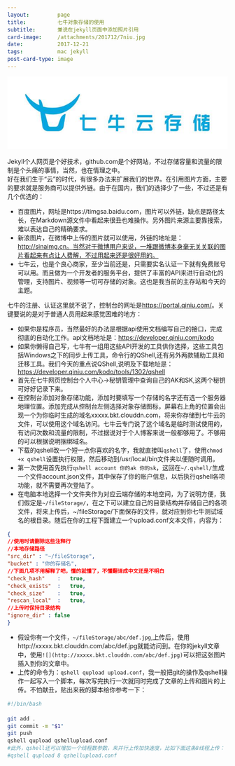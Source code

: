```yaml
---
layout:         page
title:          七牛对象存储的使用
subtitle:       兼说在jekyll页面中添加照片引用
card-image:     /attachments/201712/7niu.jpg
date:           2017-12-21
tags:           mac jekyll
post-card-type: image
---
```

![](/attachments/201712/7niu.jpg)

Jekyll个人网页是个好技术，github.com是个好网站，不过存储容量和流量的限制是个头痛的事情，当然，也在情理之中。  
好在我们生于“云”的时代，有很多办法来扩展我们的世界。在引用图片方面，主要的要求就是服务商可以提供外链。由于在国内，我们的选择少了一些，不过还是有几个优选的：
* 百度图片，网址是https://timgsa.baidu.com，图片可以外链，缺点是路径太长，在Markdown源文件中看起来很丑也难操作。另外图片来源主要靠搜索，难以表达自己的精确要求。  
* 新浪图片，在微博中上传的图片就可以使用，外链的地址是：http://sinaimg.cn。当然对于微博用户来说，一堆跟微博本身毫无关关联的图片看起来有点让人费解，不过用起来还是很好用的。
* 七牛云，也是个良心商家，至少当前还是，只需要实名认证一下就有免费账号可以用。而且做为一个开发者的服务平台，提供了丰富的API来进行自动化的管理，支持图片、视频等一切可存储的对象。这也是我当前的主存站和今天的主题。

七牛的注册、认证这里就不说了，控制台的网址是<https://portal.qiniu.com/>。关键要说的是对于普通人员用起来感觉困难的地方：
* 如果你是程序员，当然最好的办法是根据api使用文档编写自己的接口，完成彻底的自动化工作。api文档地址是：<https://developer.qiniu.com/kodo>
* 如果你懒得自己写，七牛有一组用这些API开发的工具供你选择，这些工具包括Windows之下的同步上传工具，命令行的QShell,还有另外两款辅助工具和迁移工具。我们今天的重点说QShell,说明及下载地址是：<https://developer.qiniu.com/kodo/tools/1302/qshell>
* 首先在七牛网页控制台个人中心->秘钥管理中查询自己的AK和SK,这两个秘钥可好好记录下来。
* 在控制台添加对象存储功能，添加时要填写一个存储的名字还有选一个服务器地理位置。添加完成从控制台左侧选择对象存储图标，屏幕右上角的位置会出现一个为你临时生成的域名xxxxx.bkt.clouddn.com，将来你存储到七牛云的文件，可以使用这个域名访问。七牛云专门说了这个域名是临时测试使用的，有访问次数和流量的限制，不过据说对于个人博客来说一般都够用了。不够用的可以根据说明捆绑域名。
* 下载的qshell改一个短一点你喜欢的名字，我就直接叫`qshell`了，使用`chmod +x qshell`设置执行权限，然后移动到/usr/local/bin文件夹以便随时调用。
* 第一次使用首先执行`qshell account 你的ak 你的sk`，这回在`~/.qshell/`生成一个文件account.json文件，其中保存了你的账户信息，以后执行qshell各项功能，就不需要再次登陆了。
* 在电脑本地选择一个文件夹作为对应云端存储的本地空间，为了说明方便，我们假定是`~/fileStorage/`，在之下可以建立自己的目录结构并存储自己的各项文件，将来上传后，~/fileStorage/下面保存的文件，就对应到你七牛测试域名的根目录。随后在你的工程下面建立一个upload.conf文本文件，内容为：
```json
{
//使用时请删除这些注释行
//本地存储路径
"src_dir" : "~/fileStorage",
"bucket" : "你的存储名",
//下面几项不用解释了吧，懂的就懂了，不懂翻译成中文还是不明白
"check_hash"	:	true,
"check_exists"  :   true,
"check_size"    :   true,
"rescan_local"  :   true,
//上传时保持目录结构
"ignore_dir" : false
}
```
* 假设你有一个文件，`~/fileStorage/abc/def.jpg`,上传后，使用http://xxxxx.bkt.clouddn.com/abc/def.jpg就能访问到。在你的jekyll文章中，使用`![](http://xxxxx.bkt.clouddn.com/abc/def.jpg)`可以把这张图片插入到你的文章中。
* 上传的命令为：`qshell qupload upload.conf`，我一般把git的操作及qshell操作一起写入一个脚本，每次写完执行一次就同时完成了文章的上传和图片的上传。不怕献丑，贴出来我的脚本给你参考一下：

```bash
#!/bin/bash

git add . 
git commit -m "$1"
git push
qshell qupload qshellupload.conf
#此外，qshell还可以增加一个线程数参数，来并行上传加快速度，比如下面这条8线程上传：
#qshell qupload 8 qshellupload.conf

```


